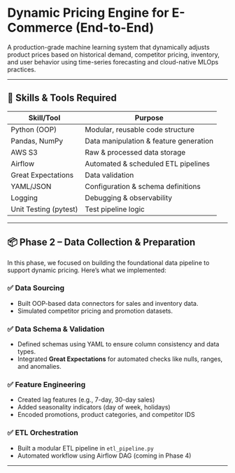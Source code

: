 # Dynamic Pricing Engine for E-Commerce (End-to-End)

A production-grade machine learning system that dynamically adjusts product prices based on historical demand, competitor pricing, inventory, and user behavior using time-series forecasting and cloud-native MLOps practices.

---

## 🚀 Skills & Tools Required

| Skill/Tool            | Purpose                                  |
|-----------------------|------------------------------------------|
| Python (OOP)          | Modular, reusable code structure         |
| Pandas, NumPy         | Data manipulation & feature generation   |
| AWS S3                | Raw & processed data storage             |
| Airflow               | Automated & scheduled ETL pipelines      |
| Great Expectations    | Data validation                          |
| YAML/JSON             | Configuration & schema definitions       |
| Logging               | Debugging & observability                |
| Unit Testing (pytest) | Test pipeline logic                      |

---

## 📦 Phase 2 – Data Collection & Preparation

In this phase, we focused on building the foundational data pipeline to support dynamic pricing. Here’s what we implemented:

### ✅ Data Sourcing
- Built OOP-based data connectors for sales and inventory data.
- Simulated competitor pricing and promotion datasets.

### ✅ Data Schema & Validation
- Defined schemas using YAML to ensure column consistency and data types.
- Integrated **Great Expectations** for automated checks like nulls, ranges, and anomalies.

### ✅ Feature Engineering
- Created lag features (e.g., 7-day, 30-day sales)
- Added seasonality indicators (day of week, holidays)
- Encoded promotions, product categories, and competitor IDS

### ✅ ETL Orchestration
- Built a modular ETL pipeline in `etl_pipeline.py`
- Automated workflow using Airflow DAG (coming in Phase 4)


---
